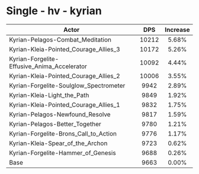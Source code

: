 # Single - hv - kyrian
| Actor | DPS | Increase |
|---|:---:|:---:|
|Kyrian-Pelagos-Combat_Meditation|10212|5.68%|
|Kyrian-Kleia-Pointed_Courage_Allies_3|10172|5.26%|
|Kyrian-Forgelite-Effusive_Anima_Accelerator|10092|4.44%|
|Kyrian-Kleia-Pointed_Courage_Allies_2|10006|3.55%|
|Kyrian-Forgelite-Soulglow_Spectrometer|9942|2.89%|
|Kyrian-Kleia-Light_the_Path|9849|1.92%|
|Kyrian-Kleia-Pointed_Courage_Allies_1|9832|1.75%|
|Kyrian-Pelagos-Newfound_Resolve|9817|1.59%|
|Kyrian-Pelagos-Better_Together|9780|1.21%|
|Kyrian-Forgelite-Brons_Call_to_Action|9776|1.17%|
|Kyrian-Kleia-Spear_of_the_Archon|9723|0.62%|
|Kyrian-Forgelite-Hammer_of_Genesis|9688|0.26%|
|Base|9663|0.00%|
